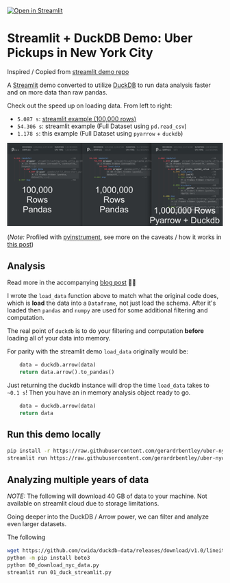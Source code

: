 [![Open in Streamlit](https://static.streamlit.io/badges/streamlit_badge_black_white.svg)](https://share.streamlit.io/gerardrbentley/uber-nyc-pickups-duckdb/main/streamlit_app_duck.py)

# Streamlit + DuckDB Demo: Uber Pickups in New York City

Inspired / Copied from [streamlit demo repo](https://github.com/streamlit/demo-uber-nyc-pickups)

A [Streamlit](https://streamlit.io) demo converted to utilize [DuckDB](https://duckdb.org/docs/api/python) to run data analysis faster and on more data than raw pandas.

Check out the speed up on loading data.
From left to right:

- `5.087 s`: [streamlit example (100,000 rows)](https://github.com/streamlit/demo-uber-nyc-pickups/blob/e714e117abe0a22fe159ce7b29980c566289b6d1/streamlit_app.py#L32)
- `54.306 s`: streamlit example (Full Dataset using `pd.read_csv`)
- `1.178 s`: this example (Full Dataset using `pyarrow` + `duckdb`)

![load data speedup compare](load_data_compare.png)

(*Note:* Profiled with [pyinstrument](https://pyinstrument.readthedocs.io/en/latest/how-it-works.html), see more on the caveats / how it works in [this post](http://joerick.me/posts/2017/12/15/pyinstrument-20/))

## Analysis

Read more in the accompanying [blog post](https://tech.gerardbentley.com/python/data/intermediate/2022/04/26/holy-duck.html) ✍🏻

I wrote the `load_data` function above to match what the original code does, which is **load** the data into a `Dataframe`, not just load the schema.
After it's loaded then `pandas` and `numpy` are used for some additional filtering and computation.

The real point of `duckdb` is to do your filtering and computation **before** loading all of your data into memory.

For parity with the streamlit demo `load_data` originally would be:

```py
    data = duckdb.arrow(data)
    return data.arrow().to_pandas()
```

Just returning the duckdb instance will drop the time `load_data` takes to `~0.1 s`!
Then you have an in memory analysis object ready to go.

```py
    data = duckdb.arrow(data)
    return data
```

## Run this demo locally

```sh
pip install -r https://raw.githubusercontent.com/gerardrbentley/uber-nyc-pickups-duckdb/main/requirements.txt
streamlit run https://raw.githubusercontent.com/gerardrbentley/uber-nyc-pickups-duckdb/main/streamlit_app_duck.py
```

## Analyzing multiple years of data

*NOTE:* The following will download 40 GB of data to your machine.
Not available on streamlit cloud due to storage limitations.

Going deeper into the DuckDB / Arrow power, we can filter and analyze even larger datasets.

The following

```sh
wget https://github.com/cwida/duckdb-data/releases/download/v1.0/lineitemsf1.snappy.parquet
python -m pip install boto3
python 00_download_nyc_data.py
streamlit run 01_duck_streamlit.py
```
